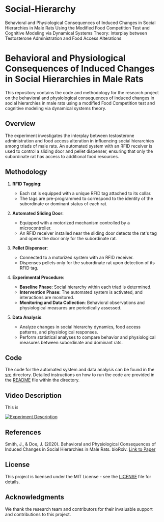# Social-Hierarchy
Behavioral and Physiological Consequences of Induced Changes in Social Hierarchies in Male Rats Using the Modified Food Competition Test and Cognitive Modeling via Dynamical Systems Theory: Interplay between Testosterone Administration and Food Access Alterations

# Behavioral and Physiological Consequences of Induced Changes in Social Hierarchies in Male Rats

This repository contains the code and methodology for the research project on the behavioral and physiological consequences of induced changes in social hierarchies in male rats using a modified Food Competition test and cognitive modeling via dynamical systems theory.

## Overview

The experiment investigates the interplay between testosterone administration and food access alteration in influencing social hierarchies among triads of male rats. An automated system with an RFID receiver is used to control a sliding door and pellet dispenser, ensuring that only the subordinate rat has access to additional food resources.

## Methodology

1. **RFID Tagging**:
    - Each rat is equipped with a unique RFID tag attached to its collar.
    - The tags are pre-programmed to correspond to the identity of the subordinate or dominant status of each rat.

2. **Automated Sliding Door**:
    - Equipped with a motorized mechanism controlled by a microcontroller.
    - An RFID receiver installed near the sliding door detects the rat's tag and opens the door only for the subordinate rat.

3. **Pellet Dispenser**:
    - Connected to a motorized system with an RFID receiver.
    - Dispenses pellets only for the subordinate rat upon detection of its RFID tag.

4. **Experimental Procedure**:
    - **Baseline Phase**: Social hierarchy within each triad is determined.
    - **Intervention Phase**: The automated system is activated, and interactions are monitored.
    - **Monitoring and Data Collection**: Behavioral observations and physiological measures are periodically assessed.

5. **Data Analysis**:
    - Analyze changes in social hierarchy dynamics, food access patterns, and physiological responses.
    - Perform statistical analyses to compare behavior and physiological measures between subordinate and dominant rats.

## Code

The code for the automated system and data analysis can be found in the [src](src) directory. Detailed instructions on how to run the code are provided in the [README](src/README.md) file within the directory.

## Video Description

This is 

[![Experiment Description](https://img.youtube.com/vi/pyDrKtO2mn4/0.jpg)](https://www.youtube.com/watch?v=pyDrKtO2mn4)

## References

Smith, J., & Doe, J. (2020). Behavioral and Physiological Consequences of Induced Changes in Social Hierarchies in Male Rats. bioRxiv. [Link to Paper](https://www.biorxiv.org/content/10.1101/2020.11.13.379719v1.full)

## License

This project is licensed under the MIT License - see the [LICENSE](LICENSE) file for details.

## Acknowledgments

We thank the research team and contributors for their invaluable support and contributions to this project.

